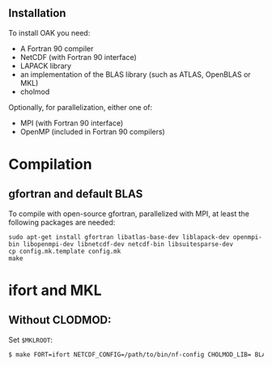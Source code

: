 Installation
------------

To install OAK you need:

* A Fortran 90 compiler
* NetCDF (with Fortran 90 interface)
* LAPACK library
* an implementation of the BLAS library (such as ATLAS, OpenBLAS or MKL) 
* cholmod

Optionally, for parallelization, either one of:

* MPI (with Fortran 90 interface)
* OpenMP (included in Fortran 90 compilers) 


# Compilation

## gfortran and default BLAS

To compile with open-source gfortran, parallelized with MPI, at least the following packages are needed:

```
sudo apt-get install gfortran libatlas-base-dev liblapack-dev openmpi-bin libopenmpi-dev libnetcdf-dev netcdf-bin libsuitesparse-dev
cp config.mk.template config.mk
make
```

# ifort and MKL

## Without CLODMOD:

Set `$MKLROOT`:

```bash
$ make FORT=ifort NETCDF_CONFIG=/path/to/bin/nf-config CHOLMOD_LIB= BLAS_LIBDIR=$MKLROOT/lib/intel64/ BLAS_LIB="-lmkl_intel_lp64 -lmkl_sequential -lmkl_core" LAPACK_LIB=
```
